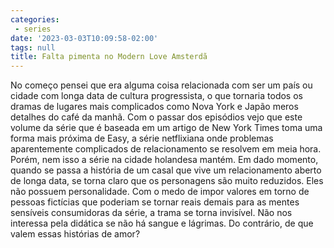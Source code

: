 ```yaml
---
categories:
 - series
date: '2023-03-03T10:09:58-02:00'
tags: null
title: Falta pimenta no Modern Love Amsterdã
---
```


No começo pensei que era alguma coisa relacionada com ser um país ou cidade com longa data de cultura progressista, o que tornaria todos os dramas de lugares mais complicados como Nova York e Japão meros detalhes do café da manhã. Com o passar dos episódios vejo que este volume da série que é baseada em um artigo de New York Times toma uma forma mais próxima de Easy, a série netflixiana onde problemas aparentemente complicados de relacionamento se resolvem em meia hora. Porém, nem isso a série na cidade holandesa mantém. Em dado momento, quando se passa a história de um casal que vive um relacionamento aberto de longa data, se torna claro que os personagens são muito reduzidos. Eles não possuem personalidade. Com o medo de impor valores em torno de pessoas fictícias que poderiam se tornar reais demais para as mentes sensíveis consumidoras da série, a trama se torna invisível. Não nos interessa pela didática se não há sangue e lágrimas. Do contrário, de que valem essas histórias de amor?
